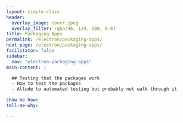 ```yaml
---
layout: simple-class
header:
  overlay_image: cover.jpeg
  overlay_filter: rgba(46, 129, 200, 0.6)
title: Packaging Apps
permalink: /electron/packaging-apps/
next-page: /electron/packaging-apps/
facilitator: false
sidebar:
  nav: "electron-packaging-apps"
main-content: |

  ## Testing that the packages work
  - How to test the packages
  - Allude to automated testing but probably not walk through it

show-me-how:
tell-me-why:

---
```

